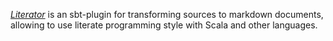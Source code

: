 [_Literator_](https://github.com/laughedelic/literator) is an sbt-plugin for transforming sources to markdown documents, allowing to use literate programming style with Scala and other languages.
